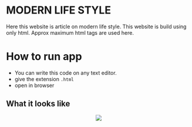# MODERN LIFE STYLE

Here this website is article on modern life style. This website is build using only html. Approx maximum html tags are used here.

# How to run app 

 * You can write this code on any text editor.
 * give the extension `.html`
 * open in browser

## What it looks like

<p align="center">
    <img src="new_artical.gif">
 </p>
